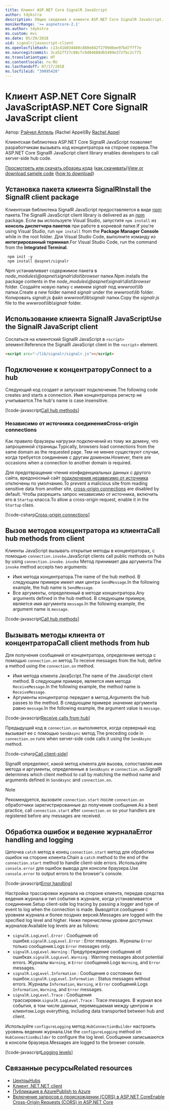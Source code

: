 ```yaml
---
title: Клиент ASP.NET Core SignalR JavaScript
author: tdykstra
description: Общие сведения о клиенте ASP.NET Core SignalR JavaScript.
monikerRange: '>= aspnetcore-2.1'
ms.author: tdykstra
ms.custom: mvc
ms.date: 05/29/2018
uid: signalr/javascript-client
ms.openlocfilehash: c13c41b0344b0c880e842f2799d6ee97bd7fff7e
ms.sourcegitcommit: 3ca527f27c88cfc9d04688db5499e372fbc2c775
ms.translationtype: HT
ms.contentlocale: ru-RU
ms.lasthandoff: 07/17/2018
ms.locfileid: "39095428"
---
```

# <a name="aspnet-core-signalr-javascript-client"></a><span data-ttu-id="3d62a-103">Клиент ASP.NET Core SignalR JavaScript</span><span class="sxs-lookup"><span data-stu-id="3d62a-103">ASP.NET Core SignalR JavaScript client</span></span>

<span data-ttu-id="3d62a-104">Автор: [Рэйчел Аппель](http://twitter.com/rachelappel) (Rachel Appel)</span><span class="sxs-lookup"><span data-stu-id="3d62a-104">By [Rachel Appel](http://twitter.com/rachelappel)</span></span>

<span data-ttu-id="3d62a-105">Клиентская библиотека ASP.NET Core SignalR JavaScript позволяет разработчикам вызывать код концентратора на стороне сервера.</span><span class="sxs-lookup"><span data-stu-id="3d62a-105">The ASP.NET Core SignalR JavaScript client library enables developers to call server-side hub code.</span></span>

<span data-ttu-id="3d62a-106">[Просмотреть или скачать образец кода](https://github.com/aspnet/Docs/tree/live/aspnetcore/signalr/javascript-client/sample) ([как скачивать](xref:tutorials/index#how-to-download-a-sample))</span><span class="sxs-lookup"><span data-stu-id="3d62a-106">[View or download sample code](https://github.com/aspnet/Docs/tree/live/aspnetcore/signalr/javascript-client/sample) ([how to download](xref:tutorials/index#how-to-download-a-sample))</span></span>

## <a name="install-the-signalr-client-package"></a><span data-ttu-id="3d62a-107">Установка пакета клиента SignalR</span><span class="sxs-lookup"><span data-stu-id="3d62a-107">Install the SignalR client package</span></span>

<span data-ttu-id="3d62a-108">Клиентская библиотека SignalR JavaScript предоставляется в виде [npm](https://www.npmjs.com/) пакета.</span><span class="sxs-lookup"><span data-stu-id="3d62a-108">The SignalR JavaScript client library is delivered as an [npm](https://www.npmjs.com/) package.</span></span> <span data-ttu-id="3d62a-109">Если вы используете Visual Studio, запустите `npm install` из **консоль диспетчера пакетов** при работе в корневой папке.</span><span class="sxs-lookup"><span data-stu-id="3d62a-109">If you're using Visual Studio, run `npm install` from the **Package Manager Console** while in the root folder.</span></span> <span data-ttu-id="3d62a-110">Для Visual Studio Code, выполните команду из **интегрированный терминал**.</span><span class="sxs-lookup"><span data-stu-id="3d62a-110">For Visual Studio Code, run the command from the **Integrated Terminal**.</span></span>

  ```console
   npm init -y
   npm install @aspnet/signalr
  ```

<span data-ttu-id="3d62a-111">Npm устанавливает содержимое пакета в *node_modules\\@aspnet\signalr\dist\browser* папки.</span><span class="sxs-lookup"><span data-stu-id="3d62a-111">Npm installs the package contents in the *node_modules\\@aspnet\signalr\dist\browser* folder.</span></span> <span data-ttu-id="3d62a-112">Создайте новую папку с именем *signalr* под *wwwroot\\lib* папки.</span><span class="sxs-lookup"><span data-stu-id="3d62a-112">Create a new folder named *signalr* under the *wwwroot\\lib* folder.</span></span> <span data-ttu-id="3d62a-113">Копировать *signalr.js* файл *wwwroot\lib\signalr* папки.</span><span class="sxs-lookup"><span data-stu-id="3d62a-113">Copy the *signalr.js* file to the *wwwroot\lib\signalr* folder.</span></span>

## <a name="use-the-signalr-javascript-client"></a><span data-ttu-id="3d62a-114">Использование клиента SignalR JavaScript</span><span class="sxs-lookup"><span data-stu-id="3d62a-114">Use the SignalR JavaScript client</span></span>

<span data-ttu-id="3d62a-115">Сослаться на клиентский SignalR JavaScript в `<script>` элемент.</span><span class="sxs-lookup"><span data-stu-id="3d62a-115">Reference the SignalR JavaScript client in the `<script>` element.</span></span>

```html
<script src="~/lib/signalr/signalr.js"></script>
```

## <a name="connect-to-a-hub"></a><span data-ttu-id="3d62a-116">Подключение к концентратору</span><span class="sxs-lookup"><span data-stu-id="3d62a-116">Connect to a hub</span></span>

<span data-ttu-id="3d62a-117">Следующий код создает и запускает подключение.</span><span class="sxs-lookup"><span data-stu-id="3d62a-117">The following code creates and starts a connection.</span></span> <span data-ttu-id="3d62a-118">Имя концентратора регистр не учитывается.</span><span class="sxs-lookup"><span data-stu-id="3d62a-118">The hub's name is case insensitive.</span></span>

[!code-javascript[Call hub methods](javascript-client/sample/wwwroot/js/chat.js?range=9-12,28)]

### <a name="cross-origin-connections"></a><span data-ttu-id="3d62a-119">Независимо от источника соединения</span><span class="sxs-lookup"><span data-stu-id="3d62a-119">Cross-origin connections</span></span>

<span data-ttu-id="3d62a-120">Как правило браузеры нагрузки подключений из тому же домену, что запрошенной страницы.</span><span class="sxs-lookup"><span data-stu-id="3d62a-120">Typically, browsers load connections from the same domain as the requested page.</span></span> <span data-ttu-id="3d62a-121">Тем не менее существуют случаи, когда требуется соединение с другим доменом.</span><span class="sxs-lookup"><span data-stu-id="3d62a-121">However, there are occasions when a connection to another domain is required.</span></span>

<span data-ttu-id="3d62a-122">Для предотвращения чтения конфиденциальных данных с другого сайта, вредоносный сайт [подключения независимо от источника](xref:security/cors) отключены по умолчанию.</span><span class="sxs-lookup"><span data-stu-id="3d62a-122">To prevent a malicious site from reading sensitive data from another site, [cross-origin connections](xref:security/cors) are disabled by default.</span></span> <span data-ttu-id="3d62a-123">Чтобы разрешить запрос независимо от источника, включить его в `Startup` класса.</span><span class="sxs-lookup"><span data-stu-id="3d62a-123">To allow a cross-origin request, enable it in the `Startup` class.</span></span>

[!code-csharp[Cross-origin connections](javascript-client/sample/Startup.cs?highlight=29-35,56)]

## <a name="call-hub-methods-from-client"></a><span data-ttu-id="3d62a-124">Вызов методов концентратора из клиента</span><span class="sxs-lookup"><span data-stu-id="3d62a-124">Call hub methods from client</span></span>

<span data-ttu-id="3d62a-125">Клиенты JavaScript вызывать открытые методы в концентраторах, с помощью `connection.invoke`.</span><span class="sxs-lookup"><span data-stu-id="3d62a-125">JavaScript clients call public methods on hubs by using `connection.invoke`.</span></span> <span data-ttu-id="3d62a-126">`invoke` Метод принимает два аргумента:</span><span class="sxs-lookup"><span data-stu-id="3d62a-126">The `invoke` method accepts two arguments:</span></span>

* <span data-ttu-id="3d62a-127">Имя метода концентратора.</span><span class="sxs-lookup"><span data-stu-id="3d62a-127">The name of the hub method.</span></span> <span data-ttu-id="3d62a-128">В следующем примере имеет имя центра `SendMessage`.</span><span class="sxs-lookup"><span data-stu-id="3d62a-128">In the following example, the hub name is `SendMessage`.</span></span>
* <span data-ttu-id="3d62a-129">Все аргументы, определенный в методе концентратора.</span><span class="sxs-lookup"><span data-stu-id="3d62a-129">Any arguments defined in the hub method.</span></span> <span data-ttu-id="3d62a-130">В следующем примере, является имя аргумента `message`.</span><span class="sxs-lookup"><span data-stu-id="3d62a-130">In the following example, the argument name is `message`.</span></span>

[!code-javascript[Call hub methods](javascript-client/sample/wwwroot/js/chat.js?range=24)]

## <a name="call-client-methods-from-hub"></a><span data-ttu-id="3d62a-131">Вызывать методы клиента от концентратора</span><span class="sxs-lookup"><span data-stu-id="3d62a-131">Call client methods from hub</span></span>

<span data-ttu-id="3d62a-132">Для получения сообщений от концентратора, определение метода с помощью `connection.on` метод.</span><span class="sxs-lookup"><span data-stu-id="3d62a-132">To receive messages from the hub, define a method using the `connection.on` method.</span></span>

* <span data-ttu-id="3d62a-133">Имя метода клиента JavaScript.</span><span class="sxs-lookup"><span data-stu-id="3d62a-133">The name of the JavaScript client method.</span></span> <span data-ttu-id="3d62a-134">В следующем примере, является имя метода `ReceiveMessage`.</span><span class="sxs-lookup"><span data-stu-id="3d62a-134">In the following example, the method name is `ReceiveMessage`.</span></span>
* <span data-ttu-id="3d62a-135">Аргументы концентратор передает в метод.</span><span class="sxs-lookup"><span data-stu-id="3d62a-135">Arguments the hub passes to the method.</span></span> <span data-ttu-id="3d62a-136">В следующем примере значение аргумента равно `message`.</span><span class="sxs-lookup"><span data-stu-id="3d62a-136">In the following example, the argument value is `message`.</span></span>

[!code-javascript[Receive calls from hub](javascript-client/sample/wwwroot/js/chat.js?range=14-19)]

<span data-ttu-id="3d62a-137">Предыдущий код в `connection.on` выполняется, когда серверный код вызывает ее с помощью `SendAsync` метод.</span><span class="sxs-lookup"><span data-stu-id="3d62a-137">The preceding code in `connection.on` runs when server-side code calls it using the `SendAsync` method.</span></span>

[!code-csharp[Call client-side](javascript-client/sample/hubs/chathub.cs?range=8-11)]

<span data-ttu-id="3d62a-138">SignalR определяют, какой метод клиента для вызова, сопоставляя имя метода и аргументы, определенные в `SendAsync` и `connection.on`.</span><span class="sxs-lookup"><span data-stu-id="3d62a-138">SignalR determines which client method to call by matching the method name and arguments defined in `SendAsync` and `connection.on`.</span></span>

> [!NOTE]
> <span data-ttu-id="3d62a-139">Рекомендуется, вызовите `connection.start` после `connection.on` обработчики зарегистрированные до получения сообщения.</span><span class="sxs-lookup"><span data-stu-id="3d62a-139">As a best practice, call `connection.start` after `connection.on` so your handlers are registered before any messages are received.</span></span>

## <a name="error-handling-and-logging"></a><span data-ttu-id="3d62a-140">Обработка ошибок и ведение журнала</span><span class="sxs-lookup"><span data-stu-id="3d62a-140">Error handling and logging</span></span>

<span data-ttu-id="3d62a-141">Цепочка `catch` метод в конец `connection.start` метод для обработки ошибок на стороне клиента.</span><span class="sxs-lookup"><span data-stu-id="3d62a-141">Chain a `catch` method to the end of the `connection.start` method to handle client-side errors.</span></span> <span data-ttu-id="3d62a-142">Используйте `console.error` для ошибок вывода для консоли браузера.</span><span class="sxs-lookup"><span data-stu-id="3d62a-142">Use `console.error` to output errors to the browser's console.</span></span>

[!code-javascript[Error handling](javascript-client/sample/wwwroot/js/chat.js?range=28)]

<span data-ttu-id="3d62a-143">Настройка трассировки журнала на стороне клиента, передав средства ведения журнала и тип события в журнале, когда устанавливается соединение.</span><span class="sxs-lookup"><span data-stu-id="3d62a-143">Setup client-side log tracing by passing a logger and type of event to log when the connection is made.</span></span> <span data-ttu-id="3d62a-144">Выводятся сообщения с уровнем журнала и более поздних версий.</span><span class="sxs-lookup"><span data-stu-id="3d62a-144">Messages are logged with the specified log level and higher.</span></span> <span data-ttu-id="3d62a-145">Ниже перечислены уровни доступных журналов:</span><span class="sxs-lookup"><span data-stu-id="3d62a-145">Available log levels are as follows:</span></span>

* <span data-ttu-id="3d62a-146">`signalR.LogLevel.Error` : Сообщения об ошибке.</span><span class="sxs-lookup"><span data-stu-id="3d62a-146">`signalR.LogLevel.Error` : Error messages.</span></span> <span data-ttu-id="3d62a-147">Журналы `Error` только сообщения.</span><span class="sxs-lookup"><span data-stu-id="3d62a-147">Logs `Error` messages only.</span></span>
* <span data-ttu-id="3d62a-148">`signalR.LogLevel.Warning` : Предупреждение сообщения об ошибках.</span><span class="sxs-lookup"><span data-stu-id="3d62a-148">`signalR.LogLevel.Warning` : Warning messages about potential errors.</span></span> <span data-ttu-id="3d62a-149">Журналы `Warning`, и `Error` сообщений.</span><span class="sxs-lookup"><span data-stu-id="3d62a-149">Logs `Warning`, and `Error` messages.</span></span>
* <span data-ttu-id="3d62a-150">`signalR.LogLevel.Information` : Сообщения о состоянии без ошибок.</span><span class="sxs-lookup"><span data-stu-id="3d62a-150">`signalR.LogLevel.Information` : Status messages without errors.</span></span> <span data-ttu-id="3d62a-151">Журналы `Information`, `Warning`, и `Error` сообщений.</span><span class="sxs-lookup"><span data-stu-id="3d62a-151">Logs `Information`, `Warning`, and `Error` messages.</span></span>
* <span data-ttu-id="3d62a-152">`signalR.LogLevel.Trace` : Сообщения трассировки.</span><span class="sxs-lookup"><span data-stu-id="3d62a-152">`signalR.LogLevel.Trace` : Trace messages.</span></span> <span data-ttu-id="3d62a-153">В журнал все события, в том числе данных, перемещаемая между центром и клиентом.</span><span class="sxs-lookup"><span data-stu-id="3d62a-153">Logs everything, including data transported between hub and client.</span></span>

<span data-ttu-id="3d62a-154">Используйте `configureLogging` метод `HubConnectionBuilder` настроить уровень ведения журнала.</span><span class="sxs-lookup"><span data-stu-id="3d62a-154">Use the `configureLogging` method on `HubConnectionBuilder` to configure the log level.</span></span> <span data-ttu-id="3d62a-155">Сообщения записываются в консоли браузера.</span><span class="sxs-lookup"><span data-stu-id="3d62a-155">Messages are logged to the browser console.</span></span>

[!code-javascript[Logging levels](javascript-client/sample/wwwroot/js/chat.js?range=9-12)]

## <a name="related-resources"></a><span data-ttu-id="3d62a-156">Связанные ресурсы</span><span class="sxs-lookup"><span data-stu-id="3d62a-156">Related resources</span></span>

* [<span data-ttu-id="3d62a-157">Центры</span><span class="sxs-lookup"><span data-stu-id="3d62a-157">Hubs</span></span>](xref:signalr/hubs)
* [<span data-ttu-id="3d62a-158">Клиент .NET</span><span class="sxs-lookup"><span data-stu-id="3d62a-158">.NET client</span></span>](xref:signalr/dotnet-client)
* [<span data-ttu-id="3d62a-159">Публикация в Azure</span><span class="sxs-lookup"><span data-stu-id="3d62a-159">Publish to Azure</span></span>](xref:signalr/publish-to-azure-web-app)
* [<span data-ttu-id="3d62a-160">Включение запросов о происхождении (CORS) в ASP.NET Core</span><span class="sxs-lookup"><span data-stu-id="3d62a-160">Enable Cross-Origin Requests (CORS) in ASP.NET Core</span></span>](xref:security/cors)
